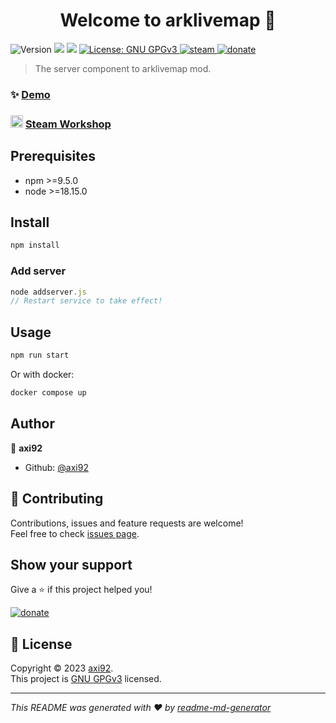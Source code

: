 <h1 align="center">Welcome to arklivemap 👋</h1>
<p>
  <img alt="Version" src="https://img.shields.io/badge/version-1.0.0-blue.svg?cacheSeconds=2592000" />
  <img src="https://img.shields.io/badge/npm-%3E%3D9.5.0-blue.svg" />
  <img src="https://img.shields.io/badge/node-%3E%3D18.15.0-blue.svg" />
  <a href="https://github.com/axi92/arkLiveMap/blob/master/LICENSE" target="_blank">
    <img alt="License: GNU GPGv3" src="https://img.shields.io/badge/License-GNU GPGv3-yellow.svg" />
  </a>
  <a href="https://steamcommunity.com/sharedfiles/filedetails/?id=2228258035" target="_blank">
    <img alt="steam" src="https://img.shields.io/badge/steam-Workshop-lightgrey" />
  </a>
  <a href="https://www.paypal.com/cgi-bin/webscr?cmd=_s-xclick&hosted_button_id=" target="_blank">
    <img alt="donate" src="https://img.shields.io/badge/Donate-PayPal-green.svg" />
  </a>

</p>

> The server component to arklivemap mod.

### ✨ [Demo](https://arkmap.axi92.at/f17530e3-d292-4bcd-83be-f6e91d8d153c)
### <img alt="steam" width="20" height="20" src="https://upload.wikimedia.org/wikipedia/commons/8/83/Steam_icon_logo.svg" /> [Steam Workshop](https://steamcommunity.com/sharedfiles/filedetails/?id=2228258035)

## Prerequisites

- npm >=9.5.0
- node >=18.15.0

## Install

```sh
npm install
```

### Add server

```js
node addserver.js
// Restart service to take effect!
```


## Usage

```sh
npm run start
```

Or with docker:
```sh
docker compose up
```

## Author

👤 **axi92**

* Github: [@axi92](https://github.com/axi92)

## 🤝 Contributing

Contributions, issues and feature requests are welcome!<br />Feel free to check [issues page](https://github.com/axi92/arkLiveMap/issues).

## Show your support

Give a ⭐️ if this project helped you!

  <a href="https://www.paypal.com/cgi-bin/webscr?cmd=_s-xclick&hosted_button_id=" target="_blank">
    <img alt="donate" src="https://img.shields.io/badge/Donate-PayPal-green.svg" />
  </a>

## 📝 License

Copyright © 2023 [axi92](https://github.com/axi92).<br />
This project is [GNU GPGv3](https://github.com/axi92/arkLiveMap/blob/master/LICENSE) licensed.

***
_This README was generated with ❤️ by [readme-md-generator](https://github.com/kefranabg/readme-md-generator)_